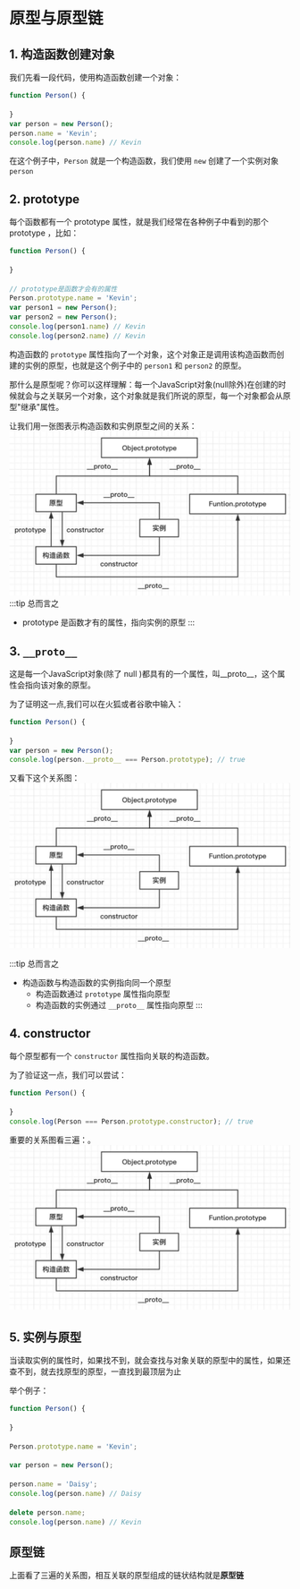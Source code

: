 # 原型与原型链

## 1. 构造函数创建对象
我们先看一段代码，使用构造函数创建一个对象：
```js
function Person() {

}
var person = new Person();
person.name = 'Kevin';
console.log(person.name) // Kevin
```
在这个例子中，`Person` 就是一个构造函数，我们使用 `new` 创建了一个实例对象 `person`

## 2. prototype
每个函数都有一个 prototype 属性，就是我们经常在各种例子中看到的那个 prototype ，比如：
```js
function Person() {

}

// prototype是函数才会有的属性
Person.prototype.name = 'Kevin';
var person1 = new Person();
var person2 = new Person();
console.log(person1.name) // Kevin
console.log(person2.name) // Kevin
```
构造函数的 `prototype` 属性指向了一个对象，这个对象正是调用该构造函数而创建的实例的原型，也就是这个例子中的 `person1` 和 `person2` 的原型。

那什么是原型呢？你可以这样理解：每一个JavaScript对象(null除外)在创建的时候就会与之关联另一个对象，这个对象就是我们所说的原型，每一个对象都会从原型"继承"属性。

让我们用一张图表示构造函数和实例原型之间的关系：
![img](./image/prototype.jpg)
:::tip 总而言之
- prototype 是函数才有的属性，指向实例的原型
:::

## 3. `__proto__`
这是每一个JavaScript对象(除了 null )都具有的一个属性，叫__proto__，这个属性会指向该对象的原型。

为了证明这一点,我们可以在火狐或者谷歌中输入：
```js
function Person() {

}
var person = new Person();
console.log(person.__proto__ === Person.prototype); // true
```
又看下这个关系图：
![img](./image/prototype.jpg)

:::tip 总而言之
- 构造函数与构造函数的实例指向同一个原型
    - 构造函数通过 `prototype` 属性指向原型
    - 构造函数的实例通过 `__proto__` 属性指向原型
:::

## 4. constructor
每个原型都有一个 `constructor` 属性指向关联的构造函数。

为了验证这一点，我们可以尝试：
```js
function Person() {

}
console.log(Person === Person.prototype.constructor); // true
```
重要的关系图看三遍：。
![img](./image/prototype.jpg)

## 5. 实例与原型
当读取实例的属性时，如果找不到，就会查找与对象关联的原型中的属性，如果还查不到，就去找原型的原型，一直找到最顶层为止

举个例子：
```js
function Person() {

}

Person.prototype.name = 'Kevin';

var person = new Person();

person.name = 'Daisy';
console.log(person.name) // Daisy

delete person.name;
console.log(person.name) // Kevin
```

## 原型链
上面看了三遍的关系图，相互关联的原型组成的链状结构就是**原型链**




























